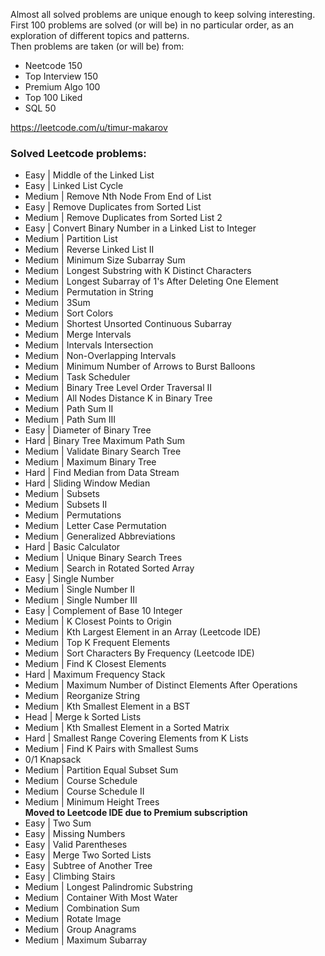 Almost all solved problems are unique enough to keep solving interesting. \
First 100 problems are solved (or will be) in no particular order, as an exploration of different topics and patterns. \
Then problems are taken (or will be) from:
- Neetcode 150
- Top Interview 150
- Premium Algo 100
- Top 100 Liked
- SQL 50

https://leetcode.com/u/timur-makarov

### Solved Leetcode problems:
- Easy | Middle of the Linked List
- Easy | Linked List Cycle
- Medium | Remove Nth Node From End of List
- Easy | Remove Duplicates from Sorted List
- Medium | Remove Duplicates from Sorted List 2
- Easy | Convert Binary Number in a Linked List to Integer
- Medium | Partition List
- Medium | Reverse Linked List II
- Medium | Minimum Size Subarray Sum
- Medium | Longest Substring with K Distinct Characters
- Medium | Longest Subarray of 1's After Deleting One Element
- Medium | Permutation in String
- Medium | 3Sum
- Medium | Sort Colors
- Medium | Shortest Unsorted Continuous Subarray
- Medium | Merge Intervals
- Medium | Intervals Intersection
- Medium | Non-Overlapping Intervals
- Medium | Minimum Number of Arrows to Burst Balloons
- Medium | Task Scheduler
- Medium | Binary Tree Level Order Traversal II
- Medium | All Nodes Distance K in Binary Tree
- Medium | Path Sum II
- Medium | Path Sum III
- Easy | Diameter of Binary Tree
- Hard | Binary Tree Maximum Path Sum
- Medium | Validate Binary Search Tree
- Medium | Maximum Binary Tree
- Hard | Find Median from Data Stream
- Hard | Sliding Window Median
- Medium | Subsets
- Medium | Subsets II
- Medium | Permutations
- Medium | Letter Case Permutation
- Medium | Generalized Abbreviations
- Hard | Basic Calculator
- Medium | Unique Binary Search Trees
- Medium | Search in Rotated Sorted Array
- Easy | Single Number
- Medium | Single Number II
- Medium | Single Number III
- Easy | Complement of Base 10 Integer
- Medium | K Closest Points to Origin
- Medium | Kth Largest Element in an Array (Leetcode IDE)
- Medium | Top K Frequent Elements
- Medium | Sort Characters By Frequency (Leetcode IDE)
- Medium | Find K Closest Elements
- Hard | Maximum Frequency Stack
- Medium | Maximum Number of Distinct Elements After Operations
- Medium | Reorganize String
- Medium | Kth Smallest Element in a BST
- Head | Merge k Sorted Lists
- Medium | Kth Smallest Element in a Sorted Matrix
- Hard | Smallest Range Covering Elements from K Lists
- Medium | Find K Pairs with Smallest Sums
- 0/1 Knapsack
- Medium | Partition Equal Subset Sum
- Medium | Course Schedule
- Medium | Course Schedule II
- Medium | Minimum Height Trees \
**Moved to Leetcode IDE due to Premium subscription**
- Easy | Two Sum
- Easy | Missing Numbers
- Easy | Valid Parentheses
- Easy | Merge Two Sorted Lists
- Easy | Subtree of Another Tree
- Easy | Climbing Stairs
- Medium | Longest Palindromic Substring
- Medium | Container With Most Water
- Medium | Combination Sum
- Medium | Rotate Image
- Medium | Group Anagrams
- Medium | Maximum Subarray